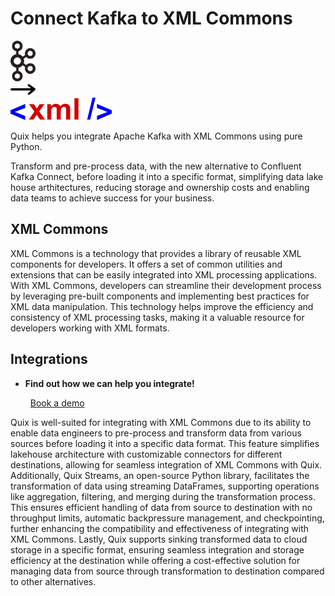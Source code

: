 # Connect Kafka to XML Commons

<div class="connect-images cards blog-grid-card" markdown>
<div>
<img src="../images/kafka_logo.png" width="40px" />
</div>
<div>
<img src="../images/arrow.svg" width="40px" />
</div>
<div>
<img src="./images/xml-commons_1.jpg" />
</div>
</div>

Quix helps you integrate Apache Kafka with XML Commons using pure Python.

Transform and pre-process data, with the new alternative to Confluent Kafka Connect, before loading it into a specific format, simplifying data lake house arthitectures, reducing storage and ownership costs and enabling data teams to achieve success for your business.

## XML Commons

XML Commons is a technology that provides a library of reusable XML components for developers. It offers a set of common utilities and extensions that can be easily integrated into XML processing applications. With XML Commons, developers can streamline their development process by leveraging pre-built components and implementing best practices for XML data manipulation. This technology helps improve the efficiency and consistency of XML processing tasks, making it a valuable resource for developers working with XML formats.

## Integrations

<div class="grid cards" markdown>

- __Find out how we can help you integrate!__

    <a class="md-button md-button--primary" href="https://share.hsforms.com/1iW0TmZzKQMChk0lxd_tGiw4yjw2?__hstc=175542013.2303933fbd746c0ac86d9ccbe9bc9100.1728383268831.1729603416735.1729620918855.31&__hssc=175542013.1.1729620918855&__hsfp=2132701734" target="_blank" style="margin:.5rem;">Book a demo</a>

</div>


Quix is well-suited for integrating with XML Commons due to its ability to enable data engineers to pre-process and transform data from various sources before loading it into a specific data format. This feature simplifies lakehouse architecture with customizable connectors for different destinations, allowing for seamless integration of XML Commons with Quix. Additionally, Quix Streams, an open-source Python library, facilitates the transformation of data using streaming DataFrames, supporting operations like aggregation, filtering, and merging during the transformation process. This ensures efficient handling of data from source to destination with no throughput limits, automatic backpressure management, and checkpointing, further enhancing the compatibility and effectiveness of integrating with XML Commons. Lastly, Quix supports sinking transformed data to cloud storage in a specific format, ensuring seamless integration and storage efficiency at the destination while offering a cost-effective solution for managing data from source through transformation to destination compared to other alternatives.

